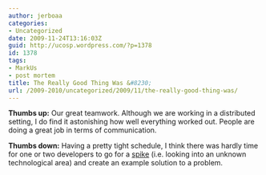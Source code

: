 ```yaml
---
author: jerboaa
categories:
- Uncategorized
date: 2009-11-24T13:16:03Z
guid: http://ucosp.wordpress.com/?p=1378
id: 1378
tags:
- MarkUs
- post mortem
title: The Really Good Thing Was &#8230;
url: /2009-2010/uncategorized/2009/11/the-really-good-thing-was/
---
```


**Thumbs up:** Our great teamwork. Although we are working in a distributed setting, I do find it astonishing how well everything worked out. People are doing a great job in terms of communication.

**Thumbs down:** Having a pretty tight schedule, I think there was hardly time for one or two developers to go for a [spike](http://www.extremeprogramming.org/rules/spike.html) (i.e. looking into an unknown technological area) and create an example solution to a problem.